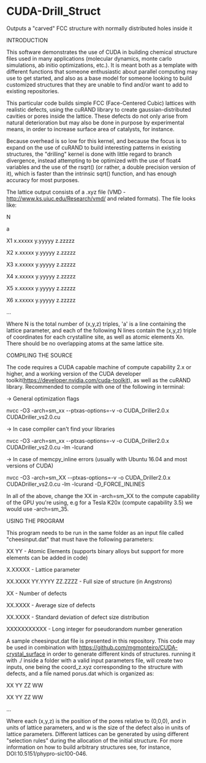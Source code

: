 # CUDA-Drill_Struct
Outputs a "carved" FCC structure with normally distributed holes inside it

INTRODUCTION

This software demonstrates the use of CUDA in building chemical structure files used in many applications (molecular dynamics, monte carlo simulations, ab initio optimizations, etc.). It is meant both as a template with different functions that someone enthusiastic about parallel computing may use to get started, and also as a base model for someone looking to build customized structures that they are unable to find and/or want to add to existing repositories.

This particular code builds simple FCC (Face-Centered Cubic) lattices with realistic defects, using the cuRAND library to create gaussian-distributed cavities or pores inside the lattice. These defects do not only arise from natural deterioration but may also be done in purpose by experimental means, in order to increase surface area of catalysts, for instance.

Because overhead is so low for this kernel, and because the focus is to expand on the use of cuRAND to build interesting patterns in existing structures, the "drilling" kernel is done with little regard to branch divergence, instead attempting to be optimized with the use of float4 variables and the use of the rsqrt() (or rather, a double precision version of it), which is faster than the intrinsic sqrt() function, and has enough accuracy for most purposes.

The lattice output consists of a .xyz file (VMD - http://www.ks.uiuc.edu/Research/vmd/ and related formats). The file looks like:

N

a

X1 x.xxxxx y.yyyyy z.zzzzz

X2 x.xxxxx y.yyyyy z.zzzzz

X3 x.xxxxx y.yyyyy z.zzzzz

X4 x.xxxxx y.yyyyy z.zzzzz

X5 x.xxxxx y.yyyyy z.zzzzz

X6 x.xxxxx y.yyyyy z.zzzzz

...

Where N is the total number of (x,y,z) triples, 'a' is a line containing the lattice parameter, and each of the following N lines contain the (x,y,z) triple of coordinates for each crystalline site, as well as atomic elements Xn. There should be no overlapping atoms at the same lattice site.

COMPILING THE SOURCE

The code requires a CUDA capable machine of compute capability 2.x or higher, and a working version of the CUDA developer toolkit(https://developer.nvidia.com/cuda-toolkit), as well as the cuRAND library. Recommended to compile with one of the following in terminal:

-> General optimization flags

nvcc -O3 -arch=sm_xx --ptxas-options=-v -o CUDA_Driller2.0.x CUDADriller_vs2.0.cu

-> In case compiler can't find your libraries

nvcc -O3 -arch=sm_xx --ptxas-options=-v -o CUDA_Driller2.0.x CUDADriller_vs2.0.cu -lm -lcurand

-> In case of memcpy_inline errors (usually with Ubuntu 16.04 and most versions of CUDA)

nvcc -O3 -arch=sm_XX --ptxas-options=-v -o CUDA_Driller2.0.x CUDADriller_vs2.0.cu -lm -lcurand -D_FORCE_INLINES

In all of the above, change the XX in -arch=sm_XX to the compute capability of the GPU you're using, e.g for a Tesla K20x (compute capability 3.5) we would use -arch=sm_35.

USING THE PROGRAM

This program needs to be run in the same folder as an input file called "cheesinput.dat" that must have the following parameters:

XX YY - Atomic Elements (supports binary alloys but support for more elements can be added in code)

X.XXXXX - Lattice parameter

XX.XXXX YY.YYYY ZZ.ZZZZ - Full size of structure (in Angstrons)

XX - Number of defects

XX.XXXX - Average size of defects

XX.XXXX - Standard deviation of defect size distribution

XXXXXXXXXXX - Long integer for pseudorandom number generation

A sample cheesinput.dat file is presented in this repository. This code may be used in combination with https://github.com/mgmonteiro/CUDA-crystal_surface in order to generate different kinds of structures. running it with ./ inside a folder with a valid input parameters file, will create two inputs, one being the coord_z.xyz corresponding to the structure with defects, and a file named porus.dat which is organized as:

XX YY ZZ WW

XX YY ZZ WW

...

Where each (x,y,z) is the position of the pores relative to (0,0,0), and in units of lattice parameters, and w is the size of the defect also in units of lattice parameters. Different lattices can be generated by using different "selection rules" during the allocation of the initial structure. For more information on how to build arbitrary structures see, for instance, DOI:10.5151/phypro-sic100-046.
